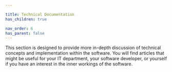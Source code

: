 ```yaml
---

title: Technical Documentation
has_children: true

nav_order: 6
has_parent: false
---
```


This section is designed to provide more in-depth discussion of technical concepts and implementation within the software. You will find articles that might be useful for your IT department, your software developer, or yourself if you have an interest in the inner workings of the software.
